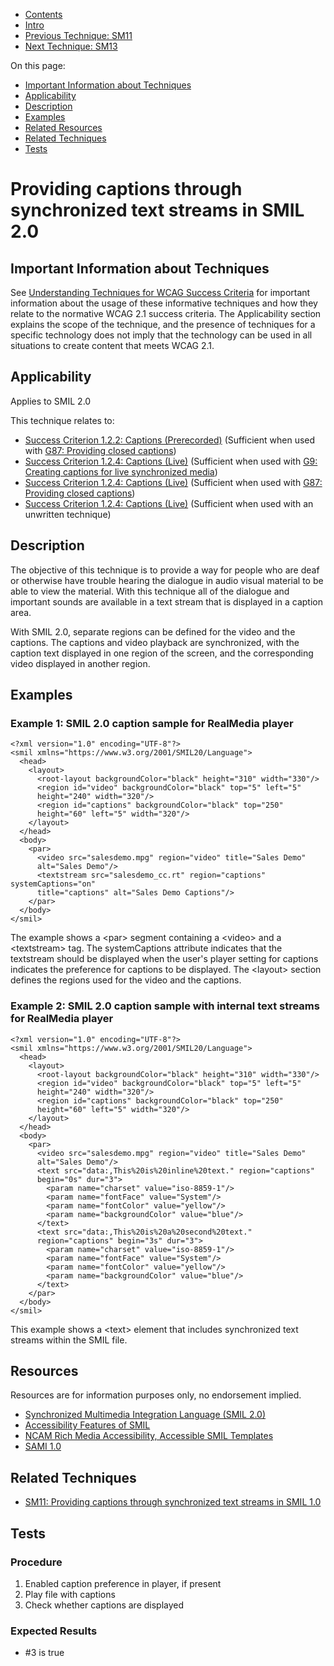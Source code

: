 -   [Contents](https://www.w3.org/WAI/WCAG21/Techniques/#techniques "Table of Contents")
-   [Intro](https://www.w3.org/WAI/WCAG21/Techniques/#introduction "Introduction to Techniques")
-   [Previous Technique: SM11](SM11)
-   [Next Technique: SM13](SM13)

On this page:

-   [Important Information about Techniques](#important-information)
-   [Applicability](#applicability)
-   [Description](#description)
-   [Examples](#examples)
-   [Related Resources](#resources)
-   [Related Techniques](#related)
-   [Tests](#tests)

Providing captions through synchronized text streams in SMIL 2.0
================================================================

Important Information about Techniques
--------------------------------------

See [Understanding Techniques for WCAG Success Criteria](https://www.w3.org/WAI/WCAG21/Understanding/understanding-techniques) for important information about the usage of these informative techniques and how they relate to the normative WCAG 2.1 success criteria. The Applicability section explains the scope of the technique, and the presence of techniques for a specific technology does not imply that the technology can be used in all situations to create content that meets WCAG 2.1.

Applicability
-------------

Applies to SMIL 2.0

This technique relates to:

-   [Success Criterion 1.2.2: Captions (Prerecorded)](https://www.w3.org/WAI/WCAG21/Understanding/captions-prerecorded) (Sufficient when used with [G87: Providing closed captions](../general/G87))
-   [Success Criterion 1.2.4: Captions (Live)](https://www.w3.org/WAI/WCAG21/Understanding/captions-live) (Sufficient when used with [G9: Creating captions for live synchronized media](../general/G9))
-   [Success Criterion 1.2.4: Captions (Live)](https://www.w3.org/WAI/WCAG21/Understanding/captions-live) (Sufficient when used with [G87: Providing closed captions](../general/G87))
-   [Success Criterion 1.2.4: Captions (Live)](https://www.w3.org/WAI/WCAG21/Understanding/captions-live) (Sufficient when used with an unwritten technique)

Description
-----------

The objective of this technique is to provide a way for people who are deaf or otherwise have trouble hearing the dialogue in audio visual material to be able to view the material. With this technique all of the dialogue and important sounds are available in a text stream that is displayed in a caption area.

With SMIL 2.0, separate regions can be defined for the video and the captions. The captions and video playback are synchronized, with the caption text displayed in one region of the screen, and the corresponding video displayed in another region.

Examples
--------

### Example 1: SMIL 2.0 caption sample for RealMedia player

    <?xml version="1.0" encoding="UTF-8"?>
    <smil xmlns="https://www.w3.org/2001/SMIL20/Language">
      <head>
        <layout>
          <root-layout backgroundColor="black" height="310" width="330"/>
          <region id="video" backgroundColor="black" top="5" left="5" 
          height="240" width="320"/>
          <region id="captions" backgroundColor="black" top="250" 
          height="60" left="5" width="320"/>
        </layout>
      </head>
      <body>
        <par>
          <video src="salesdemo.mpg" region="video" title="Sales Demo"
          alt="Sales Demo"/>
          <textstream src="salesdemo_cc.rt" region="captions" systemCaptions="on" 
          title="captions" alt="Sales Demo Captions"/>
        </par>
      </body>
    </smil>

The example shows a &lt;par&gt; segment containing a &lt;video&gt; and a &lt;textstream&gt; tag. The systemCaptions attribute indicates that the textstream should be displayed when the user's player setting for captions indicates the preference for captions to be displayed. The &lt;layout&gt; section defines the regions used for the video and the captions.

### Example 2: SMIL 2.0 caption sample with internal text streams for RealMedia player

     
    <?xml version="1.0" encoding="UTF-8"?>
    <smil xmlns="https://www.w3.org/2001/SMIL20/Language">
      <head>
        <layout>
          <root-layout backgroundColor="black" height="310" width="330"/>
          <region id="video" backgroundColor="black" top="5" left="5" 
          height="240" width="320"/>
          <region id="captions" backgroundColor="black" top="250" 
          height="60" left="5" width="320"/>
        </layout>
      </head>
      <body>
        <par>
          <video src="salesdemo.mpg" region="video" title="Sales Demo" 
          alt="Sales Demo"/>
          <text src="data:,This%20is%20inline%20text." region="captions" 
          begin="0s" dur="3">
            <param name="charset" value="iso-8859-1"/>
            <param name="fontFace" value="System"/>
            <param name="fontColor" value="yellow"/>
            <param name="backgroundColor" value="blue"/>
          </text>
          <text src="data:,This%20is%20a%20second%20text." 
          region="captions" begin="3s" dur="3">
            <param name="charset" value="iso-8859-1"/>
            <param name="fontFace" value="System"/>
            <param name="fontColor" value="yellow"/>
            <param name="backgroundColor" value="blue"/>
          </text>
        </par>
      </body>
    </smil>

This example shows a &lt;text&gt; element that includes synchronized text streams within the SMIL file.

Resources
---------

Resources are for information purposes only, no endorsement implied.

-   [Synchronized Multimedia Integration Language (SMIL 2.0)](https://www.w3.org/TR/SMIL/)
-   [Accessibility Features of SMIL](https://www.w3.org/TR/SMIL-access/)
-   [NCAM Rich Media Accessibility, Accessible SMIL Templates](http://ncam.wgbh.org/invent_build/web_multimedia/accessible-digital-media-guide/guideline-h-multimedia#techH12)
-   [SAMI 1.0](https://msdn.microsoft.com/en-us/library/ms971327.aspx)

Related Techniques
------------------

-   [SM11: Providing captions through synchronized text streams in SMIL 1.0](https://www.w3.org/WAI/WCAG21/Techniques/smil/SM11)

Tests
-----

### Procedure

1.  Enabled caption preference in player, if present
2.  Play file with captions
3.  Check whether captions are displayed

### Expected Results

-   \#3 is true
